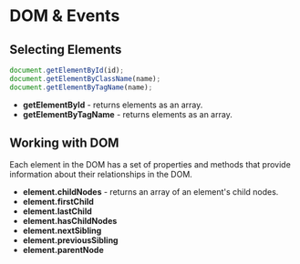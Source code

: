 # DOM & Events

## Selecting Elements

```js
document.getElementById(id);
document.getElementByClassName(name);
document.getElementByTagName(name);
```

- **getElementById** - returns elements as an array.
- **getElementByTagName** - returns elements as an array.

## Working with DOM

Each element in the DOM has a set of properties and methods that provide information about their relationships in the DOM.

- **element.childNodes** - returns an array of an element's child nodes.
- **element.firstChild**
- **element.lastChild**
- **element.hasChildNodes**
- **element.nextSibling**
- **element.previousSibling**
- **element.parentNode**
